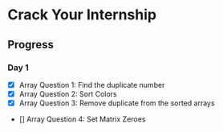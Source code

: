 # Crack Your Internship

## Progress

### Day 1
- [x] Array Question 1: Find the duplicate number
- [x] Array Question 2: Sort Colors
- [x] Array Question 3: Remove duplicate from the sorted arrays
- [] Array Question 4: Set Matrix Zeroes

<!-- ### Day 2
- [ ] LinkedList Question 1: Reverse a linked list
- [ ] LinkedList Question 2: Detect a cycle in a linked list
- [ ] LinkedList Question 3: Merge two sorted linked lists
- [ ] LinkedList Question 4: Find the intersection of two linked lists -->
